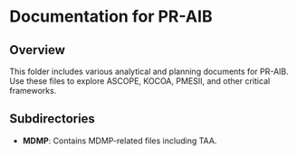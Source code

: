 # Documentation for PR-AIB

## Overview
This folder includes various analytical and planning documents for PR-AIB. Use these files to explore ASCOPE, KOCOA, PMESII, and other critical frameworks.

## Subdirectories
- **MDMP**: Contains MDMP-related files including TAA.
